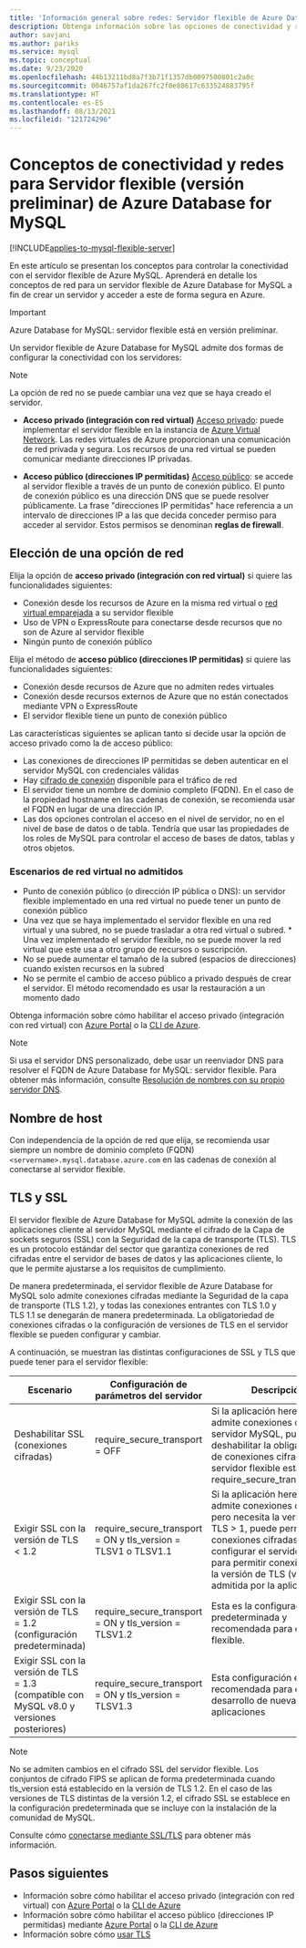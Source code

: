 ```yaml
---
title: 'Información general sobre redes: Servidor flexible de Azure Database for MySQL'
description: Obtenga información sobre las opciones de conectividad y redes en la opción de implementación Servidor flexible para Azure Database for MySQL
author: savjani
ms.author: pariks
ms.service: mysql
ms.topic: conceptual
ms.date: 9/23/2020
ms.openlocfilehash: 44b13211bd8a7f3b71f1357db0097500801c2a0c
ms.sourcegitcommit: 0046757af1da267fc2f0e88617c633524883795f
ms.translationtype: HT
ms.contentlocale: es-ES
ms.lasthandoff: 08/13/2021
ms.locfileid: "121724296"
---
```

# <a name="connectivity-and-networking-concepts-for-azure-database-for-mysql---flexible-server-preview"></a>Conceptos de conectividad y redes para Servidor flexible (versión preliminar) de Azure Database for MySQL

[!INCLUDE[applies-to-mysql-flexible-server](../includes/applies-to-mysql-flexible-server.md)]

En este artículo se presentan los conceptos para controlar la conectividad con el servidor flexible de Azure MySQL. Aprenderá en detalle los conceptos de red para un servidor flexible de Azure Database for MySQL a fin de crear un servidor y acceder a este de forma segura en Azure.

> [!IMPORTANT]
> Azure Database for MySQL: servidor flexible está en versión preliminar.

Un servidor flexible de Azure Database for MySQL admite dos formas de configurar la conectividad con los servidores:
> [!NOTE]
> La opción de red no se puede cambiar una vez que se haya creado el servidor.

   * **Acceso privado (integración con red virtual)** [Acceso privado](./concepts-networking-vnet.md): puede implementar el servidor flexible en la instancia de [Azure Virtual Network](../../virtual-network/virtual-networks-overview.md). Las redes virtuales de Azure proporcionan una comunicación de red privada y segura. Los recursos de una red virtual se pueden comunicar mediante direcciones IP privadas.
   
   * **Acceso público (direcciones IP permitidas)** [Acceso público](./concepts-networking-public.md): se accede al servidor flexible a través de un punto de conexión público. El punto de conexión público es una dirección DNS que se puede resolver públicamente. La frase "direcciones IP permitidas" hace referencia a un intervalo de direcciones IP a las que decida conceder permiso para acceder al servidor. Estos permisos se denominan **reglas de firewall**.

## <a name="choosing-a-networking-option"></a>Elección de una opción de red

Elija la opción de **acceso privado (integración con red virtual)** si quiere las funcionalidades siguientes:
   * Conexión desde los recursos de Azure en la misma red virtual o [red virtual emparejada](../../virtual-network/virtual-network-peering-overview.md) a su servidor flexible
   * Uso de VPN o ExpressRoute para conectarse desde recursos que no son de Azure al servidor flexible
   * Ningún punto de conexión público

Elija el método de **acceso público (direcciones IP permitidas)** si quiere las funcionalidades siguientes:
   * Conexión desde recursos de Azure que no admiten redes virtuales
   * Conexión desde recursos externos de Azure que no están conectados mediante VPN o ExpressRoute 
   * El servidor flexible tiene un punto de conexión público

Las características siguientes se aplican tanto si decide usar la opción de acceso privado como la de acceso público:
* Las conexiones de direcciones IP permitidas se deben autenticar en el servidor MySQL con credenciales válidas
* Hay [cifrado de conexión](#tls-and-ssl) disponible para el tráfico de red
* El servidor tiene un nombre de dominio completo (FQDN). En el caso de la propiedad hostname en las cadenas de conexión, se recomienda usar el FQDN en lugar de una dirección IP.
* Las dos opciones controlan el acceso en el nivel de servidor, no en el nivel de base de datos o de tabla. Tendría que usar las propiedades de los roles de MySQL para controlar el acceso de bases de datos, tablas y otros objetos.


### <a name="unsupported-virtual-network-scenarios"></a>Escenarios de red virtual no admitidos

* Punto de conexión público (o dirección IP pública o DNS): un servidor flexible implementado en una red virtual no puede tener un punto de conexión público
* Una vez que se haya implementado el servidor flexible en una red virtual y una subred, no se puede trasladar a otra red virtual o subred. * Una vez implementado el servidor flexible, no se puede mover la red virtual que este usa a otro grupo de recursos o suscripción.
* No se puede aumentar el tamaño de la subred (espacios de direcciones) cuando existen recursos en la subred
* No se permite el cambio de acceso público a privado después de crear el servidor. El método recomendado es usar la restauración a un momento dado

Obtenga información sobre cómo habilitar el acceso privado (integración con red virtual) con [Azure Portal](how-to-manage-virtual-network-portal.md) o la [CLI de Azure](how-to-manage-virtual-network-cli.md).

> [!NOTE]
> Si usa el servidor DNS personalizado, debe usar un reenviador DNS para resolver el FQDN de Azure Database for MySQL: servidor flexible. Para obtener más información, consulte [Resolución de nombres con su propio servidor DNS](../../virtual-network/virtual-networks-name-resolution-for-vms-and-role-instances.md#name-resolution-that-uses-your-own-dns-server).

## <a name="hostname"></a>Nombre de host
Con independencia de la opción de red que elija, se recomienda usar siempre un nombre de dominio completo (FQDN) `<servername>.mysql.database.azure.com` en las cadenas de conexión al conectarse al servidor flexible. 

## <a name="tls-and-ssl"></a>TLS y SSL
El servidor flexible de Azure Database for MySQL admite la conexión de las aplicaciones cliente al servidor MySQL mediante el cifrado de la Capa de sockets seguros (SSL) con la Seguridad de la capa de transporte (TLS). TLS es un protocolo estándar del sector que garantiza conexiones de red cifradas entre el servidor de bases de datos y las aplicaciones cliente, lo que le permite ajustarse a los requisitos de cumplimiento.

De manera predeterminada, el servidor flexible de Azure Database for MySQL solo admite conexiones cifradas mediante la Seguridad de la capa de transporte (TLS 1.2), y todas las conexiones entrantes con TLS 1.0 y TLS 1.1 se denegarán de manera predeterminada. La obligatoriedad de conexiones cifradas o la configuración de versiones de TLS en el servidor flexible se pueden configurar y cambiar. 

A continuación, se muestran las distintas configuraciones de SSL y TLS que puede tener para el servidor flexible:

| Escenario   | Configuración de parámetros del servidor      | Descripción                                    |
|------------|--------------------------------|------------------------------------------------|
|Deshabilitar SSL (conexiones cifradas) | require_secure_transport = OFF |Si la aplicación heredada no admite conexiones cifradas al servidor MySQL, puede deshabilitar la obligatoriedad de conexiones cifradas en el servidor flexible estableciendo require_secure_transport=OFF.|
|Exigir SSL con la versión de TLS < 1.2 | require_secure_transport = ON y tls_version = TLSV1 o TLSV1.1| Si la aplicación heredada admite conexiones cifradas, pero necesita la versión de TLS > 1, puede permitir conexiones cifradas, pero configurar el servidor flexible para permitir conexiones con la versión de TLS (v1.0 o v1.1) admitida por la aplicación.|
|Exigir SSL con la versión de TLS = 1.2 (configuración predeterminada)|require_secure_transport = ON y tls_version = TLSV1.2| Esta es la configuración predeterminada y recomendada para el servidor flexible.|
|Exigir SSL con la versión de TLS = 1.3 (compatible con MySQL v8.0 y versiones posteriores)| require_secure_transport = ON y tls_version = TLSV1.3| Esta configuración es útil y recomendada para el desarrollo de nuevas aplicaciones|

> [!Note]
> No se admiten cambios en el cifrado SSL del servidor flexible. Los conjuntos de cifrado FIPS se aplican de forma predeterminada cuando tls_version está establecido en la versión de TLS 1.2. En el caso de las versiones de TLS distintas de la versión 1.2, el cifrado SSL se establece en la configuración predeterminada que se incluye con la instalación de la comunidad de MySQL.

Consulte cómo [conectarse mediante SSL/TLS](how-to-connect-tls-ssl.md) para obtener más información. 


## <a name="next-steps"></a>Pasos siguientes
* Información sobre cómo habilitar el acceso privado (integración con red virtual) con [Azure Portal](how-to-manage-virtual-network-portal.md) o la [CLI de Azure](how-to-manage-virtual-network-cli.md)
* Información sobre cómo habilitar el acceso público (direcciones IP permitidas) mediante [Azure Portal](how-to-manage-firewall-portal.md) o la [CLI de Azure](how-to-manage-firewall-cli.md)
* Información sobre cómo [usar TLS](how-to-connect-tls-ssl.md)
